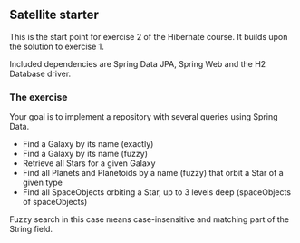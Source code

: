 ## Satellite starter

This is the start point for exercise 2 of the Hibernate course.
It builds upon the solution to exercise 1.

Included dependencies are Spring Data JPA, Spring Web and the H2 Database driver.

### The exercise

Your goal is to implement a repository with several queries using Spring Data.

- Find a Galaxy by its name (exactly)
- Find a Galaxy by its name (fuzzy)
- Retrieve all Stars for a given Galaxy
- Find all Planets and Planetoids by a name (fuzzy) that orbit a Star of a given type
- Find all SpaceObjects orbiting a Star, up to 3 levels deep (spaceObjects of spaceObjects)

Fuzzy search in this case means case-insensitive and matching part of the String field.